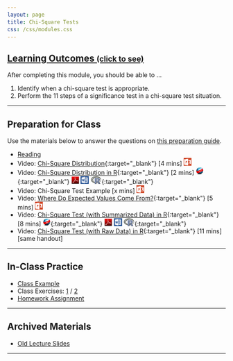 ```yaml
---
layout: page
title: Chi-Square Tests
css: /css/modules.css
---
```


<div class="panel-group-ILOs">
  <div class="panel panel-default">
    <div class="panel-heading">
      <h2 class="panel-title">
        <a data-toggle="collapse" href="#ILOs">Learning Outcomes <small>(click to see)</small></a>
      </h2>
    </div>
    <div id="ILOs" class="panel-collapse collapse">
      <div class="panel-body">

<p>After completing this module, you should be able to ...</p>

<ol>
  <li> Identify when a chi-square test is appropriate.</li>
  <li> Perform the 11 steps of a significance test in a chi-square test situation.</li>
</ol>
      </div>
    </div>
  </div>
</div>

----

## Preparation for Class

Use the materials below to answer the questions on [this preparation guide](ChiSquare_Prep).

* [Reading](../book/18_IntroStats.pdf)
* Video: [Chi-Square Distribution](https://vimeo.com/user45324800/chisqdist){:target="_blank"} [4 mins] [![PowerPoint](../img/ppt.png)](ChiSquare_PPT1.pptx)
* Video: [Chi-Square Distribution in R](https://vimeo.com/user45324800/chisqdistribution){:target="_blank"} [2 mins] [![Web](../img/web.png)](ChiSquare_RHO1.html){:target="_blank"}  [![PDF](../img/pdf.png)](ChiSquare_RHO1.pdf) [![MSWord](../img/word.png)](ChiSquare_RHO1.docx)  [![R](../img/Rlogo.png)](ChiSquare_RHO1.R){:target="_blank"}
* Video: Chi-Square Test Example [x mins] [![PowerPoint](../img/ppt.png)](ChiSquare_PPT2.pptx)
* Video: [Where Do Expected Values Come From?](https://vimeo.com/user45324800/chisqtest-expvals){:target="_blank"} [5 mins] [![PowerPoint](../img/ppt.png)](ChiSquare_PPT2.pptx)
* Video: [Chi-Square Test (with Summarized Data) in R](https://vimeo.com/user45324800/chisqsmrzd-ex1){:target="_blank"} [8 mins] [![Web](../img/web.png)](ChiSquare_RHO2.html){:target="_blank"}  [![PDF](../img/pdf.png)](ChiSquare_RHO2.pdf) [![MSWord](../img/word.png)](ChiSquare_RHO2.docx)  [![R](../img/Rlogo.png)](ChiSquare_RHO2.R){:target="_blank"}
* Video: [Chi-Square Test (with Raw Data) in R](https://vimeo.com/user45324800/chisqraw-ex1){:target="_blank"} [11 mins] [same handout]

----

## In-Class Practice

* [Class Example](ChiSquare_CExmpl)
* Class Exercises: [1](ChiSquare_CE1) / [2](ChiSquare_CE2)
* [Homework Assignment](ChiSquare_HW)

----

## Archived Materials

* [Old Lecture Slides](ChiSquare_PPT_old.pptx)

----
